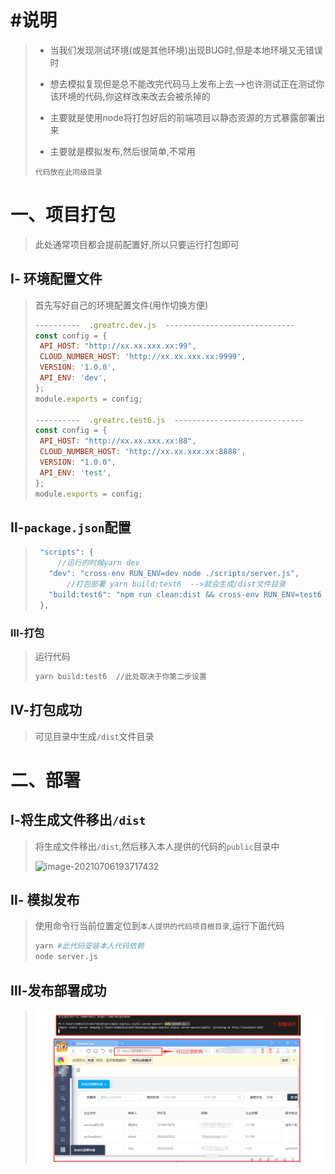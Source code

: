 # #说明

>- 当我们发现测试环境(或是其他环境)出现BUG时,但是本地环境又无错误时
>
>- 想去模拟复现但是总不能改完代码马上发布上去-->也许测试正在测试你该环境的代码,你这样改来改去会被杀掉的
>
>- 主要就是使用node将打包好后的前端项目以静态资源的方式暴露部署出来
>
>- 主要就是模拟发布,然后很简单,不常用
>
>  `代码放在此同级目录`



# 一、项目打包

> 此处通常项目都会提前配置好,所以只要运行打包即可

## Ⅰ- 环境配置文件

>首先写好自己的环境配置文件(用作切换方便)
>
>```js
>----------  .greatrc.dev.js  -----------------------------
>const config = {
>  API_HOST: "http://xx.xx.xxx.xx:99",
>  CLOUD_NUMBER_HOST: 'http://xx.xx.xxx.xx:9999',
>  VERSION: '1.0.0',
>  API_ENV: 'dev',
>};
>module.exports = config;
>
>----------  .greatrc.test6.js  -----------------------------
>const config = {
>  API_HOST: "http://xx.xx.xxx.xx:88",
>  CLOUD_NUMBER_HOST: 'http://xx.xx.xxx.xx:8888',
>  VERSION: "1.0.0",
>  API_ENV: 'test',
>};
>module.exports = config;
>```

## Ⅱ-`package.json`配置

>```js
>  "scripts": {
>      //运行的时候yarn dev
>    "dev": "cross-env RUN_ENV=dev node ./scripts/server.js",
>        //打包部署 yarn build:test6  -->就会生成/dist文件目录
>    "build:test6": "npm run clean:dist && cross-env RUN_ENV=test6 node ./scripts/build.js",
>  },
>```

### Ⅲ-打包

>运行代码
>
>```sh
> yarn build:test6  //此处取决于你第二步设置
>```

## Ⅳ-打包成功

>可见目录中生成`/dist`文件目录

# 二、部署

## Ⅰ-将生成文件移出`/dist`

>将生成文件移出`/dist`,然后移入本人提供的代码的`public`目录中
>
>![image-20210706193717432](README中的图片/image-20210706193717432.png) 

## Ⅱ- 模拟发布

>使用命令行当前位置定位到`本人提供的代码项目根目录`,运行下面代码
>
>```sh
>yarn #此代码安装本人代码依赖
>node server.js   
>```

## Ⅲ-发布部署成功

>![image-20210706193418741](README中的图片/image-20210706193418741.png) 
>
>

